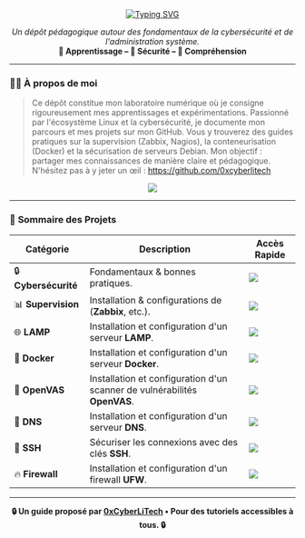 <div align="center">

<a href="https://github.com/0xCyberLiTech">
  <img src="https://readme-typing-svg.herokuapp.com?font=Fira+Code&size=32&pause=1000&color=33FF33&center=true&vCenter=true&width=580&lines=Bienvenue+sur+mon+GitHub+!;Je+suis+0xCyberLiTech;Passionné+de+Cybersécurité;Expert+Systèmes+Linux;Partage+%26+Pédagogie" alt="Typing SVG" />
</a>

<p align="center">
  <em>Un dépôt pédagogique autour des fondamentaux de la cybersécurité et de l'administration système.</em><br>
  <b>📘 Apprentissage – 🔐 Sécurité – 🧠 Compréhension</b>
</p>

</div>

---

### 👨‍💻 **À propos de moi**

> Ce dépôt constitue mon laboratoire numérique où je consigne rigoureusement mes apprentissages et expérimentations.
> Passionné par l'écosystème Linux et la cybersécurité, je documente mon parcours et mes projets sur mon GitHub.
> Vous y trouverez des guides pratiques sur la supervision (Zabbix, Nagios), la conteneurisation (Docker) et la sécurisation de serveurs Debian.
> Mon objectif : partager mes connaissances de manière claire et pédagogique.
> N'hésitez pas à y jeter un œil : https://github.com/0xcyberlitech

<p align="center">
  <a href="https://skillicons.dev">
    <img src="https://skillicons.dev/icons?i=linux,debian,bash,docker,nginx,grafana,prometheus,git,vim" />
  </a>
</p>

---

### 🧭 **Sommaire des Projets**

<div align="center">

| Catégorie         | Description                                                                 | Accès Rapide                                                                                                                              |
|-------------------|-----------------------------------------------------------------------------|-------------------------------------------------------------------------------------------------------------------------------------------|
| 🔒 **Cybersécurité** | Fondamentaux & bonnes pratiques.  | [<img src="https://img.shields.io/badge/EXPLORER-brightgreen?style=for-the-badge&logo=github&logoColor=white">](https://github.com/0xCyberLiTech/Cybersecurite) |
| 📊 **Supervision** | Installation & configurations de (**Zabbix**, etc.).  | [<img src="https://img.shields.io/badge/EXPLORER-brightgreen?style=for-the-badge&logo=github&logoColor=white">](https://github.com/0xCyberLiTech/Supervision)   |
| 🌐 **LAMP** | Installation et configuration d'un serveur **LAMP**.  | [<img src="https://img.shields.io/badge/EXPLORER-brightgreen?style=for-the-badge&logo=github&logoColor=white">](https://github.com/0xCyberLiTech/Apache2)      |
| 🐳 **Docker** | Installation et configuration d'un serveur **Docker**.  | [<img src="https://img.shields.io/badge/EXPLORER-brightgreen?style=for-the-badge&logo=github&logoColor=white">](https://github.com/0xCyberLiTech/Docker)        |
| 🔎 **OpenVAS** | Installation et configuration d'un scanner de vulnérabilités **OpenVAS**.  | [<img src="https://img.shields.io/badge/EXPLORER-brightgreen?style=for-the-badge&logo=github&logoColor=white">](https://github.com/0xCyberLiTech/OpenVAS)       |
| 🔗 **DNS** | Installation et configuration d'un serveur **DNS**.  | [<img src="https://img.shields.io/badge/EXPLORER-brightgreen?style=for-the-badge&logo=github&logoColor=white">](https://github.com/0xCyberLiTech/DNS)         |
| 🔑 **SSH** | Sécuriser les connexions avec des clés **SSH**.  | [<img src="https://img.shields.io/badge/EXPLORER-brightgreen?style=for-the-badge&logo=markdown&logoColor=white">](https://github.com/0xCyberLiTech/Cybersecurite/blob/main/CYBERSECURITE-SSH.md) |
| 🔥 **Firewall** | Installation et configuration d'un firewall **UFW**.  | [<img src="https://img.shields.io/badge/EXPLORER-brightgreen?style=for-the-badge&logo=markdown&logoColor=white">](https://github.com/0xCyberLiTech/Cybersecurite/blob/main/CYBERSECURITE-UFW-installation-et-configuration.md) |

</div>

---

<p align="center">
  <b>🔒 Un guide proposé par <a href="https://github.com/0xCyberLiTech">0xCyberLiTech</a> • Pour des tutoriels accessibles à tous. 🔒</b>
</p>
